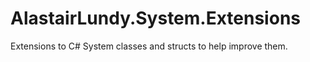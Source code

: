 # AlastairLundy.System.Extensions

Extensions to C# System classes and structs to help improve them.
